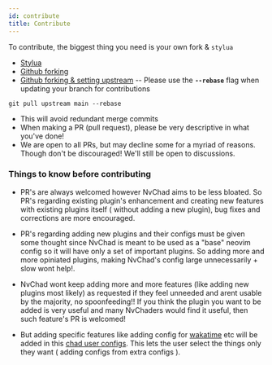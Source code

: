 ```yaml
---
id: contribute
title: Contribute
---
```



To contribute, the biggest thing you need is your own fork & `stylua`
- [Stylua](https://github.com/JohnnyMorganz/StyLua)
- [Github forking](https://docs.github.com/en/get-started/quickstart/fork-a-repo)
- [Github forking & setting upstream](https://www.atlassian.com/git/tutorials/git-forks-and-upstreams)
-- Please use the **`--rebase`** flag when updating your branch for contributions
```
git pull upstream main --rebase
```
- This will avoid redundant merge commits
- When making a PR (pull request), please be very descriptive in what you've done!
- We are open to all PRs, but may decline some for a myriad of reasons. Though don't be discouraged! We'll still be open to discussions.


### Things to know before contributing

- PR's are always welcomed however NvChad aims to be less bloated. So PR's regarding existing plugin's enhancement and creating new features with existing plugins itself ( without adding a new plugin), bug fixes and corrections are more encouraged.

- PR's regarding adding new plugins and their configs must be given some thought since NvChad is meant to be used as a "base" neovim config so it will have only a set of important plugins. So adding more and more opiniated plugins, making NvChad's config large unnecessarily + slow wont help!.

- NvChad wont keep adding more and more features (like adding new plugins most likely) as requested if they feel unneeded and arent usable by the majority, no spoonfeeding!! If you think the plugin you want to be added is very useful and many NvChaders would find it useful, then such feature's PR is welcomed!

- But adding specific features like adding config for [wakatime](https://github.com/wakatime/vim-wakatime) etc will be added in this [chad user configs](https://github.com/NvChad/NvChad/wiki/Chad-user-configs). This lets the user select the things only they want ( adding configs from extra configs ).
